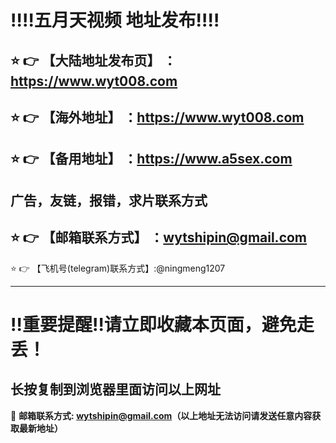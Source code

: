 
:bangbang::bangbang:五月天视频 地址发布:bangbang::bangbang:
==
:star: :point_right: 【大陆地址发布页】 ：https://www.wyt008.com
------
:star: :point_right: 【海外地址】 ：https://www.wyt008.com
------
:star: :point_right: 【备用地址】 ：https://www.a5sex.com
------
广告，友链，报错，求片联系方式
------
:star: :point_right: 【邮箱联系方式】 ：wytshipin@gmail.com
------
:star: :point_right: 【飞机号(telegram)联系方式】:@ningmeng1207


------
:bangbang:重要提醒:bangbang:请立即收藏本页面，避免走丢！
==

长按复制到浏览器里面访问以上网址
-

:e-mail: __邮箱联系方式: wytshipin@gmail.com（以上地址无法访问请发送任意内容获取最新地址）__
